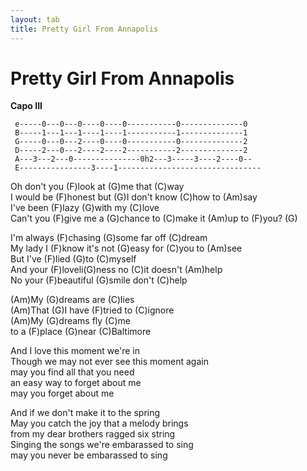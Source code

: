 ```yaml
---
layout: tab
title: Pretty Girl From Annapolis
---
```

# Pretty Girl From Annapolis

**Capo III**  

``` 
 e-----0---0---0----0----0-----------0--------------0
 B-----1---1---1----1----1-----------1--------------1
 G-----0---0---2----0----0-----------0--------------2
 D-----2---0---2----2----2-----------2--------------2  
 A---3---2---0---------------0h2---3-----3----2----0--
 E----------------3----1--------------------------------
```

Oh don't you (F)look at (G)me that (C)way  
I would be (F)honest but (G)I don't know (C)how to (Am)say  
I've been (F)lazy (G)with my (C)love  
Can't you (F)give me a (G)chance to (C)make it (Am)up to (F)you? (G)  
  
I'm always (F)chasing (G)some far off (C)dream  
My lady I (F)know it's not (G)easy for (C)you to (Am)see  
But I've (F)lied (G)to (C)myself  
And your (F)loveli(G)ness no (C)it doesn't (Am)help  
No your (F)beautiful (G)smile don't (C)help  
  
(Am)My (G)dreams are (C)lies  
(Am)That (G)I have (F)tried to (C)ignore  
(Am)My (G)dreams fly (C)me  
to a (F)place (G)near (C)Baltimore  
  
And I love this moment we're in  
Though we may not ever see this moment again  
may you find all that you need  
an easy way to forget about me  
may you forget about me  
  
And if we don't make it to the spring  
May you catch the joy that a melody brings  
from my dear brothers ragged six string  
Singing the songs we're embarassed to sing  
may you never be embarassed to sing
